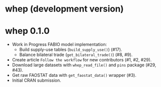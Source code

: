 # whep (development version)

# whep 0.1.0

* Work in Progress FABIO model implementation:
  - Build supply-use tables (`build_supply_use()`) (#17).
  - Balance bilateral trade (`get_bilateral_trade()`) (#8, #9).
* Create article `Follow the workflow` for new contributors (#1, #2, #29).
* Download large datasets with `whep_read_file()` and `pins` package (#29, #43).
* Get raw FAOSTAT data with `get_faostat_data()` wrapper (#3).
* Initial CRAN submission.

